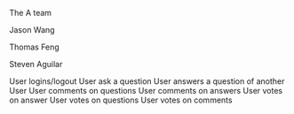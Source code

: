 
The A team

Jason Wang

Thomas Feng

Steven Aguilar

User logins/logout
User ask a question
User answers a question of another User
User comments on questions
User comments on answers
User votes on answer
User votes on questions
User votes on comments

